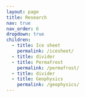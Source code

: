 ```yaml
---
layout: page
title: Research
nav: true
nav_order: 6
dropdown: true
children:
  - title: Ice sheet
    permalink: /icesheet/
  - title: divider
  - title: Permafrost
    permalink: /permafrost/
  - title: divider
  - title: Geophysics
    permalink: /geophysics/
---
```

